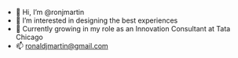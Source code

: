 - 👋 Hi, I’m @ronjmartin
- 👀 I’m interested in designing the best experiences 
- 🌱 Currently growing in my role as an Innovation Consultant at Tata Chicago
- 📫 ronaldjmartin@gmail.com

<!---
ronjmartin/ronjmartin is a ✨ special ✨ repository because its `README.md` (this file) appears on your GitHub profile.
You can click the Preview link to take a look at your changes.
--->
